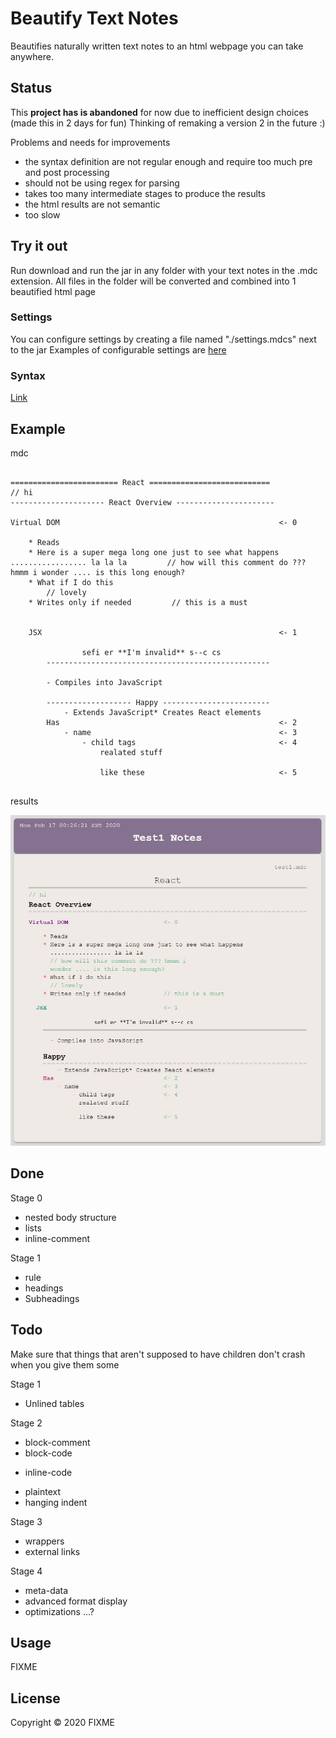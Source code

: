 # Beautify Text Notes

Beautifies naturally written text notes to an html webpage you can take anywhere. 

## Status

This **project has is abandoned** for now due to inefficient design choices (made this in 2 days for fun)
Thinking of remaking a version 2 in the future :)

Problems and needs for improvements
* the syntax definition are not regular enough and require too much pre and post processing
* should not be using regex for parsing
* takes too many intermediate stages to produce the results
* the html results are not semantic
* too slow

## Try it out

Run download and run the jar in any folder with your text notes in the .mdc extension. All files in the folder will be converted and combined into 1 beautified html page

### Settings

You can configure settings by creating a file named "./settings.mdcs" next to the jar
Examples of configurable settings are [here](./settings.mdcs)

### Syntax

[Link](./doc/syntax.txt)

## Example

mdc

```

======================== React ===========================
// hi
--------------------- React Overview ----------------------
 
Virtual DOM                                                 <- 0                                                 
    
    * Reads
    * Here is a super mega long one just to see what happens ................. la la la         // how will this comment do ??? hmmm i wonder .... is this long enough?
    * What if I do this
        // lovely
    * Writes only if needed         // this is a must

               
    JSX                                                     <- 1

                sefi er **I'm invalid** s--c cs
        --------------------------------------------------
                                                        
        - Compiles into JavaScript

        ------------------- Happy ------------------------  
            - Extends JavaScript* Creates React elements
        Has                                                 <- 2
            - name                                          <- 3
                - child tags                                <- 4
                    realated stuff

                    like these                              <- 5


```

results

![html notes](./doc/test1.JPG)

## Done

Stage 0 
* nested body structure
* lists
* inline-comment

Stage 1
* rule
* headings
* Subheadings

## Todo

Make sure that things that aren't supposed to have children don't crash
when you give them some

Stage 1
- Unlined tables

Stage 2
- block-comment
- block-code
* inline-code
- plaintext
- hanging indent

Stage 3
- wrappers
- external links

Stage 4
- meta-data
- advanced format display
- optimizations ...?

## Usage

FIXME

## License

Copyright © 2020 FIXME
